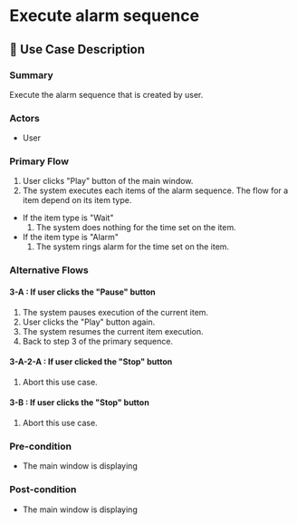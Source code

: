 # Execute alarm sequence

## 💬 Use Case Description

### Summary

Execute the alarm sequence that is created by user.

### Actors

* User

### Primary Flow

1. User clicks "Play" button of the main window.
2. The system executes each items of the alarm sequence. The flow for a item depend on its item type.
  * If the item type is "Wait"
    1. The system does nothing for the time set on the item.
  * If the item type is "Alarm"
    1. The system rings alarm for the time set on the item.

### Alternative Flows

#### 3-A : If user clicks the "Pause" button

1. The system pauses execution of the current item.
2. User clicks the "Play" button again.
3. The system resumes the current item execution.
4. Back to step 3 of the primary sequence.

#### 3-A-2-A : If user clicked the "Stop" button

1. Abort this use case.

#### 3-B : If user clicks the "Stop" button

1. Abort this use case.

### Pre-condition

* The main window is displaying

### Post-condition

* The main window is displaying
